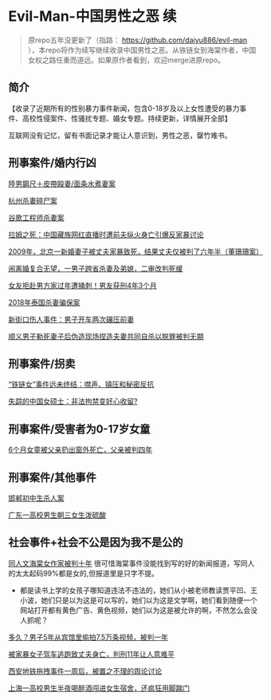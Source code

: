 # Evil-Man-中国男性之恶 续

>原repo五年没更新了（指路： https://github.com/daiyu886/evil-man ），本repo将作为续写继续收录中国男性之恶。从铁链女到海棠作者，中国女权之路任重而道远。如果原作者看到，欢迎merge进原repo。

## 简介
【收录了近期所有的性别暴力事件新闻，包含0-18岁及以上女性遭受的暴力事件、高校性侵案件、性骚扰专题、婚女专题。持续更新，详情展开全部】

互联网没有记忆，留有书面记录才能让人意识到，男性之恶，罄竹难书。 


## 刑事案件/婚内行凶

[陸男鋼尺＋皮帶毆妻/面条水煮妻案](https://tw.news.yahoo.com/%E5%85%87%E6%AE%98-%E9%99%B8%E7%94%B7%E9%8B%BC%E5%B0%BA-%E7%9A%AE%E5%B8%B6%E6%AF%86%E5%A6%BB-%E5%86%8D%E7%94%A8-%E9%AB%98%E6%BA%AB%E7%85%AE%E9%BA%B5%E6%B0%B4-033334564.html)

[杭州杀妻碎尸案](https://zh.wikipedia.org/wiki/%E8%AE%B8%E5%9B%BD%E5%88%A9%E6%9D%80%E5%A6%BB%E6%A1%88)

[谷歌工程师杀妻案](https://m.thepaper.cn/kuaibao_detail.jsp?contid=26273755&from=kuaibao)

[拉姆之死：中国藏族网红直播时遭前夫纵火身亡引爆反家暴讨论](https://www.bbc.com/zhongwen/simp/chinese-news-54384798)

[2009年，北京一新婚妻子被丈夫家暴致死，结果丈夫仅被判了六年半（董珊珊案）](https://www.163.com/dy/article/J9KGCS3T0543MU70.html)

[闹离婚复合无望，一男子跨省杀妻及弟媳，二审改判死缓](https://www.google.com/search?q=%E8%B7%A8%E7%9C%81%E6%9D%80%E5%A6%BB%E5%92%8C%E5%BC%9F%E5%AA%B3&sca_esv=e0d45d95ed44ea21&ei=pxdMaM-3FIO-p84PzYu8-AU&start=0&sa=N&sstk=Ac65TH5XsV4Bn9L_Dq2PrTOrFZ2H9cKfJHpfH4SL-NDg6MwT7ezCOwB27htKxpYV9L7sXGfsVhLGpWfMPoF9HN0puNCCe3GugRZV_HVRKCVtr-L45EwyppDxP3OXzlUlev_V8uQiKhkbVCGnJyr8F1dLJRcOWmeyAuWyqjxPWkVwYXb9sf6W_vteORP6OU-QTQ&ved=2ahUKEwiPp7Sfse6NAxUD38kDHc0FD184HhDy0wN6BAgIEAQ&biw=1440&bih=754&dpr=2)

[女友拒赴男方家过年遭捅刺！男友获刑4年3个月](https://www.sohu.com/a/883897158_120914498)

[2018年泰国杀妻骗保案](https://zh.wikipedia.org/wiki/2018%E5%B9%B4%E6%B3%B0%E5%9B%BD%E6%9D%80%E5%A6%BB%E9%AA%97%E4%BF%9D%E6%A1%88)

[新街口伤人事件：男子开车两次碾压前妻](https://www.163.com/dy/article/J9KGCS3T0543MU70.html)

[顺义男子勒死妻子后伪造现场捏造夫妻共同自杀以脱罪被判无期](https://finance.sina.com.cn/jjxw/2025-06-14/doc-inezyzhs3464400.shtml)

## 刑事案件/拐卖

[“铁链女”事件远未终结：噤声、镇压和秘密反抗](https://cn.nytimes.com/china/20250307/xuzhou-china-chained-woman-incident-activists/)

[失踪的中国女硕士：非法拘禁变好心收留?](https://www.worldjournal.com/wj/story/121344/8435449?from=wj_catelistnews&zh-cn)

## 刑事案件/受害者为0-17岁女童
[6个月女童被父亲扔出窗外死亡，父亲被判四年](https://www.163.com/dy/article/JITNNLM60529MOU2.html)

## 刑事案件/其他事件
[邯郸初中生杀人案](https://zh.wikipedia.org/wiki/%E9%82%AF%E9%83%B8%E5%88%9D%E4%B8%AD%E7%94%9F%E6%9D%80%E4%BA%BA%E6%A1%88)

[广东一高校男生朝三女生泼硫酸](https://news.ifeng.com/c/82ZjCqm3PfI)

## 社会事件+社会不公是因为我不是公的

[同人文海棠女作家被判十年](https://www.bbc.com/zhongwen/articles/c2e32x7lx01o/simp) 很可惜海棠事件没能找到写的好的新闻报道，写同人的太太起码99%都是女的,但报道里是只字不提。
* 都是读书上学的女孩子哪知道违法不违法的，她们从小被老师教读贾平凹、王小波，她们只是以为这是可以写的，她们以为这是文学啊，她们看到随便一个网站打开都有黄色广告、黄色视频，她们以为这是被允许的啊，不然怎么会没人抓呢？

[多久？男子5年从宾馆里偷拍7.5万条视频，被判一年](https://news.qq.com/rain/a/20240930A07P9N00)

[被家暴女子驾车逃跑致丈夫身亡，判刑11年让人意难平](https://www.sohu.com/a/888445763_121899824)

[西安地铁拖拽事件一周后，被置之不理的舆论讨论](https://www.bbc.com/zhongwen/topics/ckr7mn6r003t/simp)

[上海一高校男生半夜喝醉酒闯进女生宿舍，还疯狂用脚踹门](https://www.sohu.com/a/835963682_121124526)
